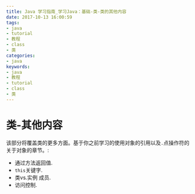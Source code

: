 ```yaml
---
title: Java 学习指南_学习Java：基础-类-类的其他内容
date: 2017-10-13 16:00:59
tags: 
- java
- tutorial
- 教程
- class
- 类
categories:
- java
keywords:
- java
- 教程
- tutorial
- class
- 类
---
```


# 类-其他内容

该部分将覆盖类的更多方面。基于你之前学习的使用对象的引用以及`.`点操作符的关于对象的章节。:

- 通过方法返回值.
-  `this`关键字.
- 类vs.实例 成员.
- 访问控制.